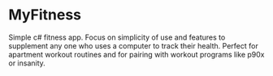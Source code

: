 # MyFitness
Simple c# fitness app. Focus on simplicity of use and features to supplement any one who uses a computer to track their health. Perfect for apartment workout routines and for pairing with workout programs like p90x or insanity.
